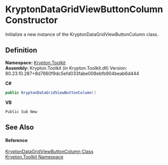 # KryptonDataGridViewButtonColumn Constructor


Initialize a new instance of the KryptonDataGridViewButtonColumn class.



## Definition
**Namespace:** <a href="79d2eac2-21f4-54ff-7552-b20c33c30600.md">Krypton.Toolkit</a>  
**Assembly:** Krypton.Toolkit (in Krypton.Toolkit.dll) Version: 80.23.10.287+8d7660f9dc5efd033fabe008ebfb904beab6d444

**C#**
``` C#
public KryptonDataGridViewButtonColumn()
```
**VB**
``` VB
Public Sub New
```



## See Also


#### Reference
<a href="b59ffc10-0390-6a58-9d2d-fa29a8f250a9.md">KryptonDataGridViewButtonColumn Class</a>  
<a href="79d2eac2-21f4-54ff-7552-b20c33c30600.md">Krypton.Toolkit Namespace</a>  
